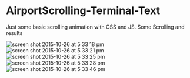 # AirportScrolling-Terminal-Text

Just some basic scrolling animation with CSS and JS.
 Some Scrolling and results

 ![screen shot 2015-10-26 at 5 33 18 pm](https://cloud.githubusercontent.com/assets/12551985/10746407/e29856b4-7c07-11e5-906e-ec97759dd0bf.png)
![screen shot 2015-10-26 at 5 33 21 pm](https://cloud.githubusercontent.com/assets/12551985/10746411/e2b30d06-7c07-11e5-96a4-a13ab644c231.png)
![screen shot 2015-10-26 at 5 33 25 pm](https://cloud.githubusercontent.com/assets/12551985/10746408/e2aad3f2-7c07-11e5-9b7a-bbb3b071ef74.png)
![screen shot 2015-10-26 at 5 33 28 pm](https://cloud.githubusercontent.com/assets/12551985/10746410/e2b16384-7c07-11e5-9a07-10b05196fa31.png)
![screen shot 2015-10-26 at 5 33 46 pm](https://cloud.githubusercontent.com/assets/12551985/10746409/e2ae2d72-7c07-11e5-9052-d8f6622e3a05.png)
